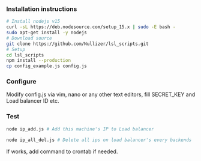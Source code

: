### Installation instructions

```sh
# Install nodejs v15
curl -sL https://deb.nodesource.com/setup_15.x | sudo -E bash -
sudo apt-get install -y nodejs
# Download source
git clone https://github.com/Nullizer/lsl_scripts.git
# Setup
cd lsl_scripts
npm install --production
cp config_example.js config.js
```

### Configure

Modify config.js via vim, nano or any other text editors, fill SECRET_KEY and Load balancer ID etc.

### Test

```sh
node ip_add.js # Add this machine's IP to Load balancer
```

```sh
node ip_all_del.js # Delete all ips on load balancer's every backends
```

If works, add command to crontab if needed.
